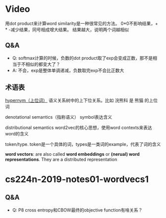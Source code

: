 
# Video
用dot product来计算word similarity是一种很常见的方法。 0\*0不影响结果，+ \* -减少结果，同号相成增大结果。  结果越大，说明两个词越相似


## Q&A

- Q: softmax计算的时候，负数的dot product取了exp会变成正数，那不是相当于不相似的都变大了？
- A: 不会，exp是整体单调递减，负数取完exp不会比正数大



## 术语表
[hypernym（上位词）](https://zh.m.wikipedia.org/zh/%E4%B8%8A%E4%B8%8B%E4%BD%8D%E9%97%9C%E4%BF%82) 语义关系树中的上下位关系。比如 浣熊科 是 熊猫 的上位词

denotational semantics（指称语义） symbol表达含义

distributional semantics  word2vec的核心思想，使用word contexts来表达word的含义

token/type. token是一个具体的词，types是一类词的example，代表了词的含义

**word vectors**: are also called **word embeddings** or **(nerual) word representations**. They are
a distributed representation


# cs224n-2019-notes01-wordvecs1

## Q&A
- Q: P8 cross entropy和CBOW最终的objective function有啥关系？